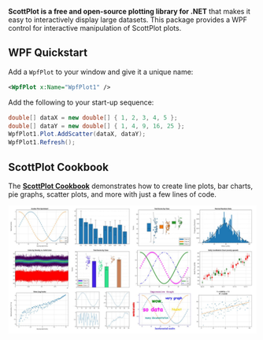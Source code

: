 **ScottPlot is a free and open-source plotting library for .NET** that makes it easy to interactively display large datasets. This package provides a WPF control for interactive manipulation of ScottPlot plots.

## WPF Quickstart

Add a `WpfPlot` to your window and give it a unique name:

```xml
<WpfPlot x:Name="WpfPlot1" />
```

Add the following to your start-up sequence:

```cs
double[] dataX = new double[] { 1, 2, 3, 4, 5 };
double[] dataY = new double[] { 1, 4, 9, 16, 25 };
WpfPlot1.Plot.AddScatter(dataX, dataY);
WpfPlot1.Refresh();
```

## ScottPlot Cookbook

The [**ScottPlot Cookbook**](https://scottplot.net/cookbook/4.1/) demonstrates how to create line plots, bar charts, pie graphs, scatter plots, and more with just a few lines of code.

[![](https://raw.githubusercontent.com/ScottPlot/ScottPlot/master/dev/graphics/cookbook.jpg)](https://scottplot.net/cookbook/4.1/)